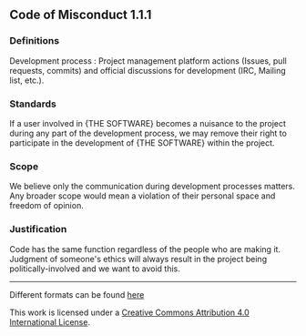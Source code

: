 ## Code of Misconduct 1.1.1

### Definitions

Development process : Project management platform actions (Issues, pull requests, commits) and official discussions for development (IRC, Mailing list, etc.).

### Standards

If a user involved in {THE SOFTWARE} becomes a nuisance to the project during any part of the development process, we may remove their right to participate in the development of {THE SOFTWARE} within the project.

### Scope

We believe only the communication during development processes matters. Any broader scope would mean a violation of their personal space and freedom of opinion.

### Justification

Code has the same function regardless of the people who are making it. Judgment of someone's ethics will always result in the project being politically-involved and we want to avoid this.

---

Different formats can be found [here](https://github.com/lionirdeadman/CodeOfMisconduct)

This work is licensed under a [Creative Commons Attribution 4.0 International License](https://creativecommons.org/licenses/by/4.0/).
